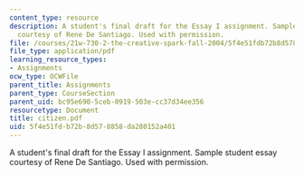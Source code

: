 ```yaml
---
content_type: resource
description: A student's final draft for the Essay I assignment. Sample student essay
  courtesy of Rene De Santiago. Used with permission.
file: /courses/21w-730-2-the-creative-spark-fall-2004/5f4e51fdb72b8d578858da280152a401_citizen.pdf
file_type: application/pdf
learning_resource_types:
- Assignments
ocw_type: OCWFile
parent_title: Assignments
parent_type: CourseSection
parent_uid: bc95e690-5ceb-0919-503e-cc37d34ee356
resourcetype: Document
title: citizen.pdf
uid: 5f4e51fd-b72b-8d57-8858-da280152a401
---
```

A student's final draft for the Essay I assignment. Sample student essay courtesy of Rene De Santiago. Used with permission.

